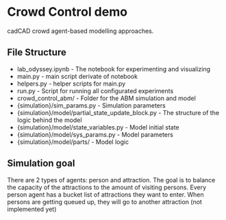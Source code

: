 # Crowd Control demo

cadCAD crowd agent-based modelling approaches.

## File Structure

* lab_odyssey.ipynb - The notebook for experimenting and visualizing
* main.py - main script derivate of notebook
* helpers.py - helper scripts for main.py
* run.py - Script for running all configurated experiments
* crowd_control_abm/ - Folder for the ABM simulation and model 
* {simulation}/sim_params.py - Simulation parameters
* {simulation}/model/partial_state_update_block.py - The structure of the logic behind the model
* {simulation}/model/state_variables.py - Model initial state
* {simulation}/model/sys_params.py - Model parameters
* {simulation}/model/parts/ - Model logic

## Simulation goal

There are 2 types of agents: person and attraction. The goal is to balance the capacity of the attractions to the amount of visiting persons. Every person agent has a bucket list of attractions they want to enter. When persons are getting queued up, they will go to another attraction (not implemented yet)